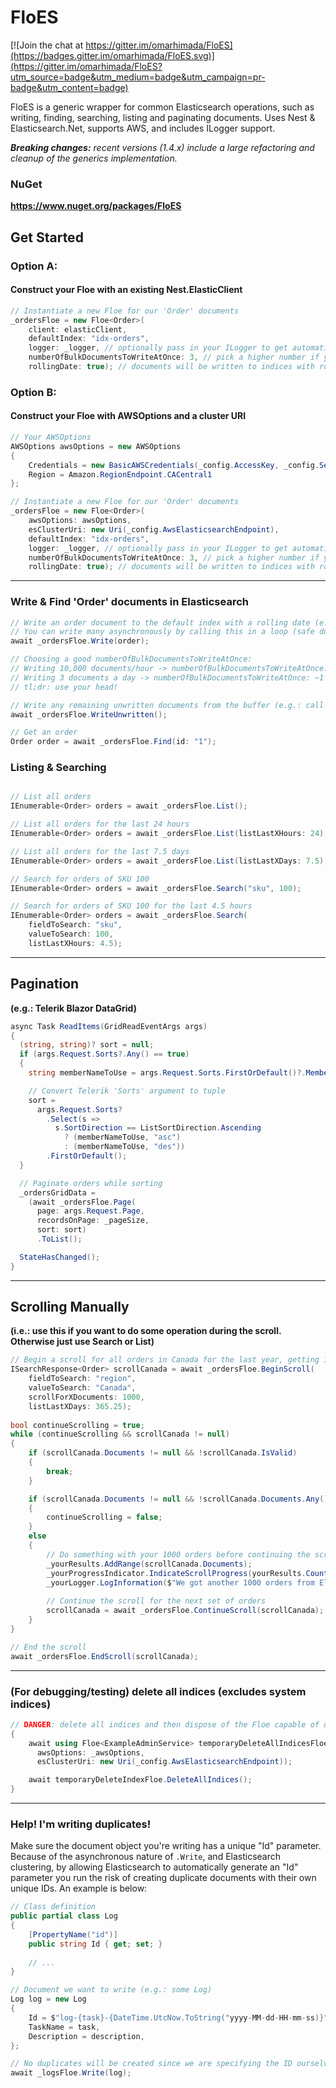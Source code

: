 # FloES

[![Join the chat at https://gitter.im/omarhimada/FloES](https://badges.gitter.im/omarhimada/FloES.svg)](https://gitter.im/omarhimada/FloES?utm_source=badge&utm_medium=badge&utm_campaign=pr-badge&utm_content=badge)

FloES is a generic wrapper for common Elasticsearch operations, such as writing, finding, searching, listing and paginating documents. Uses Nest & Elasticsearch.Net, supports AWS, and includes ILogger support.

***Breaking changes:*** *recent versions (1.4.x) include a large refactoring and cleanup of the generics implementation.*

### NuGet
**https://www.nuget.org/packages/FloES**

## Get Started
### Option A: 
#### Construct your Floe with an existing Nest.ElasticClient
````C#
// Instantiate a new Floe for our 'Order' documents
_ordersFloe = new Floe<Order>(
    client: elasticClient,
    defaultIndex: "idx-orders",
    logger: _logger, // optionally pass in your ILogger to get automatic logs
    numberOfBulkDocumentsToWriteAtOnce: 3, // pick a higher number if you're writing lots of documents very rapidly
    rollingDate: true); // documents will be written to indices with rolling dates (e.g.: idx-orders-2020-04-20)
````

### Option B: 
#### Construct your Floe with AWSOptions and a cluster URI
````C#
// Your AWSOptions
AWSOptions awsOptions = new AWSOptions
{
    Credentials = new BasicAWSCredentials(_config.AccessKey, _config.SecretAccessKey),
    Region = Amazon.RegionEndpoint.CACentral1
};

// Instantiate a new Floe for our 'Order' documents
_ordersFloe = new Floe<Order>(
    awsOptions: awsOptions,
    esClusterUri: new Uri(_config.AwsElasticsearchEndpoint),
    defaultIndex: "idx-orders",
    logger: _logger, // optionally pass in your ILogger to get automatic logs
    numberOfBulkDocumentsToWriteAtOnce: 3, // pick a higher number if you're writing lots of documents very rapidly
    rollingDate: true); // documents will be written to indices with rolling dates (e.g.: idx-orders-2020-04-20)
````

---

### Write & Find 'Order' documents in Elasticsearch
````C#    
// Write an order document to the default index with a rolling date (e.g.: idx-orders-2020-04-20)
// You can write many asynchronously by calling this in a loop (safe due to BulkAsync usage, with a smart numberOfBulkDocumentsToWriteAtOnce choice)
await _ordersFloe.Write(order);

// Choosing a good numberOfBulkDocumentsToWriteAtOnce:
// Writing 10,000 documents/hour -> numberOfBulkDocumentsToWriteAtOnce: ~50
// Writing 3 documents a day -> numberOfBulkDocumentsToWriteAtOnce: ~1
// tl;dr: use your head!

// Write any remaining unwritten documents from the buffer (e.g.: call this once after a very long loop to finish up)
await _ordersFloe.WriteUnwritten();

// Get an order
Order order = await _ordersFloe.Find(id: "1");

````

### Listing & Searching
````C#

// List all orders
IEnumerable<Order> orders = await _ordersFloe.List();

// List all orders for the last 24 hours
IEnumerable<Order> orders = await _ordersFloe.List(listLastXHours: 24);

// List all orders for the last 7.5 days
IEnumerable<Order> orders = await _ordersFloe.List(listLastXDays: 7.5);

// Search for orders of SKU 100
IEnumerable<Order> orders = await _ordersFloe.Search("sku", 100);

// Search for orders of SKU 100 for the last 4.5 hours
IEnumerable<Order> orders = await _ordersFloe.Search(
    fieldToSearch: "sku", 
    valueToSearch: 100,
    listLastXHours: 4.5);
````

---

## Pagination 
**(e.g.: Telerik Blazor DataGrid)**
````C#
async Task ReadItems(GridReadEventArgs args)
{
  (string, string)? sort = null;
  if (args.Request.Sorts?.Any() == true)
  {
    string memberNameToUse = args.Request.Sorts.FirstOrDefault()?.Member;

    // Convert Telerik 'Sorts' argument to tuple
    sort =
      args.Request.Sorts?
        .Select(s =>
          s.SortDirection == ListSortDirection.Ascending
            ? (memberNameToUse, "asc")
            : (memberNameToUse, "des"))
        .FirstOrDefault();
  }

  // Paginate orders while sorting
  _ordersGridData =
    (await _ordersFloe.Page(
      page: args.Request.Page,
      recordsOnPage: _pageSize,
      sort: sort)
      .ToList();

  StateHasChanged();
}
````

---
    
## Scrolling Manually 
**(i.e.: use this if you want to do some operation during the scroll. Otherwise just use Search or List)**
````C#
// Begin a scroll for all orders in Canada for the last year, getting 1000 orders at a time
ISearchResponse<Order> scrollCanada = await _ordersFloe.BeginScroll(
    fieldToSearch: "region", 
    valueToSearch: "Canada",
    scrollForXDocuments: 1000,
    listLastXDays: 365.25);
    
bool continueScrolling = true;
while (continueScrolling && scrollCanada != null)
{
    if (scrollCanada.Documents != null && !scrollCanada.IsValid)
    {
        break;
    }

    if (scrollCanada.Documents != null && !scrollCanada.Documents.Any())
    {
        continueScrolling = false;
    }
    else
    {
        // Do something with your 1000 orders before continuing the scroll
        _yourResults.AddRange(scrollCanada.Documents);
        _yourProgressIndicator.IndicateScrollProgress(yourResults.Count);
        _yourLogger.LogInformation($"We got another 1000 orders from Elasticsearch!");
        
        // Continue the scroll for the next set of orders
        scrollCanada = await _ordersFloe.ContinueScroll(scrollCanada);
    }
}

// End the scroll
await _ordersFloe.EndScroll(scrollCanada);
````

---

### (For debugging/testing) delete all indices (excludes system indices)
````C#
// DANGER: delete all indices and then dispose of the Floe capable of doing so
{
    await using Floe<ExampleAdminService> temporaryDeleteAllIndicesFloe = new Floe(
      awsOptions: _awsOptions,
      esClusterUri: new Uri(_config.AwsElasticsearchEndpoint));

    await temporaryDeleteIndexFloe.DeleteAllIndices();
}
````

---

### Help! I'm writing duplicates!

Make sure the document object you're writing has a unique "Id" parameter. Because of the asynchronous nature of `.Write`, and Elasticsearch clustering, by allowing Elasticsearch to automatically generate an "Id" parameter you run the risk of creating duplicate documents with their own unique IDs. An example is below:
````C#
// Class definition
public partial class Log 
{
    [PropertyName("id")]
    public string Id { get; set; }
    
    // ...
}

// Document we want to write (e.g.: some Log)
Log log = new Log
{
    Id = $"log-{task}-{DateTime.UtcNow.ToString("yyyy-MM-dd-HH-mm-ss)}",
    TaskName = task,
    Description = description,
};

// No duplicates will be created since we are specifying the ID ourselves
await _logsFloe.Write(log);
````
